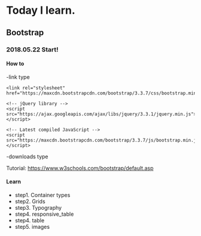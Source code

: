 # Today I learn.
## Bootstrap

### 2018.05.22 Start!
#### How to
-link type
  <!-- Latest compiled and minified CSS -->
	<link rel="stylesheet" href="https://maxcdn.bootstrapcdn.com/bootstrap/3.3.7/css/bootstrap.min.css">

	<!-- jQuery library -->
	<script src="https://ajax.googleapis.com/ajax/libs/jquery/3.3.1/jquery.min.js"></script>

	<!-- Latest compiled JavaScript -->
	<script src="https://maxcdn.bootstrapcdn.com/bootstrap/3.3.7/js/bootstrap.min.js"></script>

-downloads type

Tutorial: https://www.w3schools.com/bootstrap/default.asp

#### Learn
  - step1. Container types
  - step2. Grids
  - step3. Typography
  - step4. responsive_table
  - step4. table
  - step5. images

